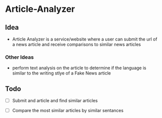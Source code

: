 # Article-Analyzer

## Idea

- Article Analyzer is a service/website where a user can submit
 the url of a news article and receive comparisons to similar news 
 articles 


### Other Ideas
- perform text analysis on the article to determine if the language
 is similar to the writing stlye of a Fake News article

## Todo

- [ ] Submit and article and find similar articles
- [ ] Compare the most similar articles by similar sentances

